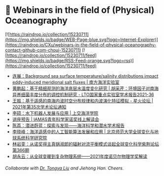 # 🌊 Webinars in the field of (Physical) Oceanography

[![https://raindrop.io/collection/15230711](https://img.shields.io/badge/WEB-Page-blue.svg?logo=Internet-Explorer)](https://raindrop.io/CXu/webinars-in-the-field-of-physical-oceanography-contact-github-com-chouj-15230711) [![https://raindrop.io/collection/15230711/feed](https://img.shields.io/badge/RSS-Feed-orange.svg?logo=rss)](https://raindrop.io/collection/15230711/feed)

<!-- BLOG-POST-LIST:START -->
- [连展：Background sea surface temperature/salinity distributions impact eddy-induced meridional salt fluxes | 南方海洋实验室](https://meeting.tencent.com/dm/DspZO9CzDA82)
- [黄鹏起：基于精细观测的海洋底层水温度变化研究 | 胡采芹：环境因子对南海异养细菌丰度分布的调控机制研究 - LTO国家重点实验室学术报告2021-36](https://mp.weixin.qq.com/s/_XXMCsW2lFQ2qekUeege7g)
- [王振：基于遥感的南海内波时空分布规律和内波演化特征模拟 - 星火论坛 | 2021年第35次学术论坛通知](https://mp.weixin.qq.com/s/Ev-rgz6Oyq93idp7DAEbZA)
- [李硕：水下机器人发展与应用 | 上交海洋学院](https://mp.weixin.qq.com/s/Qw7wnOZ-38bDjx9wTjtylA)
- [讲座预告 | IAMAS青年科学家诺奖线上解读会](https://mp.weixin.qq.com/s/TNthDCG1R7WBYcl0Ts5bIg)
- [陈荔：潜进蔚蓝：探索与发现——海洋科学和潜水学术报告](https://mp.weixin.qq.com/s/nFgdomEvqocnaZIKKapWhg)
- [李晓峰：海洋遥感中的人工智能算法发展和应用 | 北京师范大学全球变化与地球系统科学研究院](http://gcess.bnu.edu.cn/kxyj/kydt/240399.html)
- [林岩銮：从诺奖得主真锅淑郎的辐射对流平衡模式谈起全球变化科学紫荆论坛第366期](https://mp.weixin.qq.com/s/_YnhBZZf_E7pBQqP9LIDzw)
- [胡永云：从全球变暖到复杂物理系统——2021年度诺贝尔物理学奖解读](https://mp.weixin.qq.com/s/5GMA7SAHKnFR0ebitHDUvQ)
<!-- BLOG-POST-LIST:END -->

###### Collaborate with [Dr. Tongya Liu](https://liutongya.github.io/) and Jiehong Han. Cheers.
